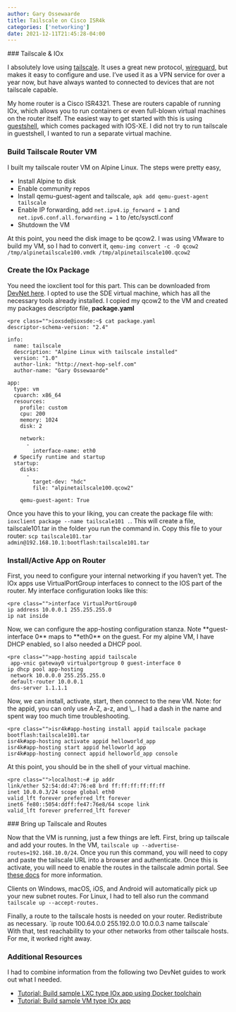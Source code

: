 ```yaml
---
author: Gary Ossewaarde
title: Tailscale on Cisco ISR4k
categories: ['networking']
date: 2021-12-11T21:45:28-04:00
---
```


<div class="boldgrid-section"><div class="container"><div class="row"><div class="col-md-12 col-xs-12 col-sm-12">### Tailscale &amp; IOx

I absolutely love using [tailscale](https://tailscale.com/). It uses a great new protocol, [wireguard](https://www.wireguard.com/), but makes it easy to configure and use. I’ve used it as a VPN service for over a year now, but have always wanted to connected to devices that are not tailscale capable.

My home router is a Cisco ISR4321. These are routers capable of running IOx, which allows you to run containers or even full-blown virtual machines on the router itself. The easiest way to get started with this is using [guestshell](https://www.cisco.com/c/en/us/td/docs/ios-xml/ios/prog/configuration/166/b_166_programmability_cg/guest_shell.html), which comes packaged with IOS-XE. I did not try to run tailscale in guestshell, I wanted to run a separate virtual machine.

### Build Tailscale Router VM

I built my tailscale router VM on Alpine Linux. The steps were pretty easy,

- Install Alpine to disk
- Enable community repos
- Install qemu-guest-agent and tailscale, `apk add qemu-guest-agent tailscale`
- Enable IP forwarding, add `net.ipv4.ip_forward = 1` and `net.ipv6.conf.all.forwarding = 1` to /etc/sysctl.conf
- Shutdown the VM

At this point, you need the disk image to be qcow2. I was using VMware to build my VM, so I had to convert it, `qemu-img convert -c -O qcow2 /tmp/alpinetailscale100.vmdk /tmp/alpinetailscale100.qcow2`

### Create the IOx Package

You need the ioxclient tool for this part. This can be downloaded from [DevNet here](https://developer.cisco.com/docs/iox/#!iox-resource-downloads/downloads). I opted to use the SDE virtual machine, which has all the necessary tools already installed. I copied my qcow2 to the VM and created my packages descriptor file, **package.yaml**

```
<pre class="">ioxsde@ioxsde:~$ cat package.yaml
descriptor-schema-version: "2.4"

info:
  name: tailscale
  description: "Alpine Linux with tailscale installed"
  version: "1.0"
  author-link: "http://next-hop-self.com"
  author-name: "Gary Ossewaarde"

app:
  type: vm
  cpuarch: x86_64
  resources:
    profile: custom
    cpu: 200
    memory: 1024
    disk: 2

    network:
      -
        interface-name: eth0
  # Specify runtime and startup
  startup:
    disks:
      -
        target-dev: "hdc"
        file: "alpinetailscale100.qcow2"

    qemu-guest-agent: True
```

Once you have this to your liking, you can create the package file with: `ioxclient package --name tailscale101 .`. This will create a file, tailscale101.tar in the folder you run the command in. Copy this file to your router: `scp tailscale101.tar admin@192.168.10.1:bootflash:tailscale101.tar`

### Install/Active App on Router

First, you need to configure your internal networking if you haven’t yet. The IOx apps use VirtualPortGroup interfaces to connect to the IOS part of the router. My interface configuration looks like this:

```
<pre class="">interface VirtualPortGroup0
ip address 10.0.0.1 255.255.255.0
ip nat inside
```

</div></div></div></div><div class="boldgrid-section"><div class="container"><div class="row"><div class="col-md-12 col-xs-12 col-sm-12">Now, we can configure the app-hosting configuration stanza. Note **guest-interface 0** maps to **eth0** on the guest. For my alpine VM, I have DHCP enabled, so I also needed a DHCP pool.

```
<pre class="">app-hosting appid tailscale
 app-vnic gateway0 virtualportgroup 0 guest-interface 0
ip dhcp pool app-hosting
 network 10.0.0.0 255.255.255.0
 default-router 10.0.0.1
 dns-server 1.1.1.1
```

</div></div></div></div><div class="boldgrid-section"><div class="container"><div class="row"><div class="col-md-12 col-xs-12 col-sm-12">Now, we can install, activate, start, then connect to the new VM. Note: for the appid, you can only use A-Z, a-z, and \_. I had a dash in the name and spent way too much time troubleshooting.

```
<pre class="">isr4k#app-hosting install appid tailscale package bootflash:tailscale101.tar
isr4k#app-hosting activate appid helloworld_app
isr4k#app-hosting start appid helloworld_app
isr4k#app-hosting connect appid helloworld_app console
```

At this point, you should be in the shell of your virtual machine.

```
<pre class="">localhost:~# ip addr
link/ether 52:54:dd:47:76:e8 brd ff:ff:ff:ff:ff:ff
inet 10.0.0.3/24 scope global eth0
valid_lft forever preferred_lft forever
inet6 fe80::5054:ddff:fe47:76e8/64 scope link
valid_lft forever preferred_lft forever
```

</div></div></div></div><div class="boldgrid-section"><div class="container"><div class="row"><div class="col-md-12 col-xs-12 col-sm-12">### Bring up Tailscale and Routes

Now that the VM is running, just a few things are left. First, bring up tailscale and add your routes. In the VM, `tailscale up --advertise-routes=192.168.10.0/24`. Once you run this command, you will need to copy and paste the tailscale URL into a browser and authenticate. Once this is activate, you will need to enable the routes in the tailscale admin portal. See [these docs](https://tailscale.com/kb/1019/subnets/) for more information.

Clients on Windows, macOS, iOS, and Android will automatically pick up your new subnet routes. For Linux, I had to tell also run the command `tailscale up --accept-routes.`

</div></div></div></div><div class="boldgrid-section"><div class="container"><div class="row"><div class="col-md-12 col-xs-12 col-sm-12">Finally, a route to the tailscale hosts is needed on your router. Redistribute as necessary. `ip route 100.64.0.0 255.192.0.0 10.0.0.3 name tailscale`

</div></div></div></div><div class="boldgrid-section"><div class="container"><div class="row"><div class="col-md-12 col-xs-12 col-sm-12">With that, test reachability to your other networks from other tailscale hosts. For me, it worked right away.

### Additional Resources

I had to combine information from the following two DevNet guides to work out what I needed.

- [Tutorial: Build sample LXC type IOx app using Docker toolchain](https://developer.cisco.com/docs/iox/#!tutorial-build-sample-vm-type-iox-app/tutorial-build-sample-vm-type-iox-app)
- [Tutorial: Build sample VM type IOx app](https://developer.cisco.com/docs/iox/#!lxc-workflow/build-docker-image)

</div></div></div></div>